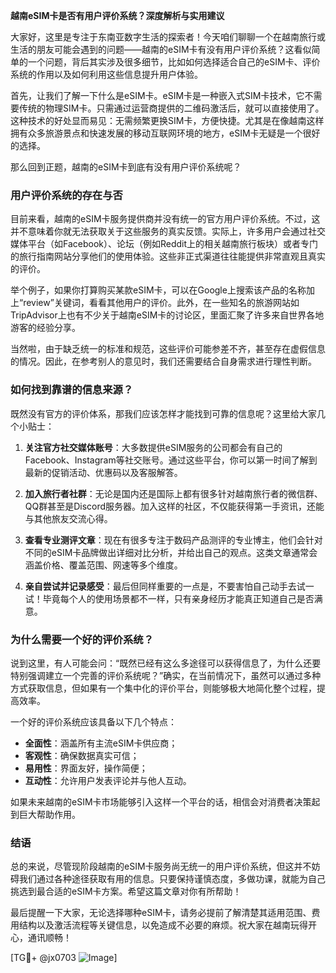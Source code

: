 **越南eSIM卡是否有用户评价系统？深度解析与实用建议**

大家好，这里是专注于东南亚数字生活的探索者！今天咱们聊聊一个在越南旅行或生活的朋友可能会遇到的问题——越南的eSIM卡有没有用户评价系统？这看似简单的一个问题，背后其实涉及很多细节，比如如何选择适合自己的eSIM卡、评价系统的作用以及如何利用这些信息提升用户体验。

首先，让我们了解一下什么是eSIM卡。eSIM卡是一种嵌入式SIM卡技术，它不需要传统的物理SIM卡。只需通过运营商提供的二维码激活后，就可以直接使用了。这种技术的好处显而易见：无需频繁更换SIM卡，方便快捷。尤其是在像越南这样拥有众多旅游景点和快速发展的移动互联网环境的地方，eSIM卡无疑是一个很好的选择。

那么回到正题，越南的eSIM卡到底有没有用户评价系统呢？

### 用户评价系统的存在与否

目前来看，越南的eSIM卡服务提供商并没有统一的官方用户评价系统。不过，这并不意味着你就无法获取关于这些服务的真实反馈。实际上，许多用户会通过社交媒体平台（如Facebook）、论坛（例如Reddit上的相关越南旅行板块）或者专门的旅行指南网站分享他们的使用体验。这些非正式渠道往往能提供非常直观且真实的评价。

举个例子，如果你打算购买某款eSIM卡，可以在Google上搜索该产品的名称加上“review”关键词，看看其他用户的评价。此外，在一些知名的旅游网站如TripAdvisor上也有不少关于越南eSIM卡的讨论区，里面汇聚了许多来自世界各地游客的经验分享。

当然啦，由于缺乏统一的标准和规范，这些评价可能参差不齐，甚至存在虚假信息的情况。因此，在参考别人的意见时，我们还需要结合自身需求进行理性判断。

### 如何找到靠谱的信息来源？

既然没有官方的评价体系，那我们应该怎样才能找到可靠的信息呢？这里给大家几个小贴士：

1. **关注官方社交媒体账号**：大多数提供eSIM服务的公司都会有自己的Facebook、Instagram等社交账号。通过这些平台，你可以第一时间了解到最新的促销活动、优惠码以及客服解答。
   
2. **加入旅行者社群**：无论是国内还是国际上都有很多针对越南旅行者的微信群、QQ群甚至是Discord服务器。加入这样的社区，不仅能获得第一手资讯，还能与其他旅友交流心得。
   
3. **查看专业测评文章**：现在有很多专注于数码产品测评的专业博主，他们会针对不同的eSIM卡品牌做出详细对比分析，并给出自己的观点。这类文章通常会涵盖价格、覆盖范围、网速等多个维度。

4. **亲自尝试并记录感受**：最后但同样重要的一点是，不要害怕自己动手去试一试！毕竟每个人的使用场景都不一样，只有亲身经历才能真正知道自己是否满意。

### 为什么需要一个好的评价系统？

说到这里，有人可能会问：“既然已经有这么多途径可以获得信息了，为什么还要特别强调建立一个完善的评价系统呢？”确实，在当前情况下，虽然可以通过多种方式获取信息，但如果有一个集中化的评价平台，则能够极大地简化整个过程，提高效率。

一个好的评价系统应该具备以下几个特点：
- **全面性**：涵盖所有主流eSIM卡供应商；
- **客观性**：确保数据真实可信；
- **易用性**：界面友好，操作简便；
- **互动性**：允许用户发表评论并与他人互动。

如果未来越南的eSIM卡市场能够引入这样一个平台的话，相信会对消费者决策起到巨大帮助作用。

### 结语

总的来说，尽管现阶段越南的eSIM卡服务尚无统一的用户评价系统，但这并不妨碍我们通过各种途径获取有用的信息。只要保持谨慎态度，多做功课，就能为自己挑选到最合适的eSIM卡方案。希望这篇文章对你有所帮助！

最后提醒一下大家，无论选择哪种eSIM卡，请务必提前了解清楚其适用范围、费用结构以及激活流程等关键信息，以免造成不必要的麻烦。祝大家在越南玩得开心，通讯顺畅！

[TG💪+ @jx0703 ![Image](https://github.com/user-attachments/assets/dbca1d08-cadb-493c-b0ec-ad6f7a83f270)]